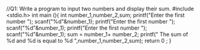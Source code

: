 //Q1: Write a program to input two numbers and display their sum.
#include <stdio.h>
int main (){
    int number_1,number_2,sum;
    printf("Enter the first number "); 
    scanf("%d"&number_1);
    printf("Enter the first number "); 
    scanf("%d"&number_1);
    printf("Enter the first number "); 
    scanf("%d"&number_1);
    sum = number_1+ number_2;
    printf(" The sum of %d and %d is equal to %d ",number_1,number_2,sum);
    return 0 ;
}
